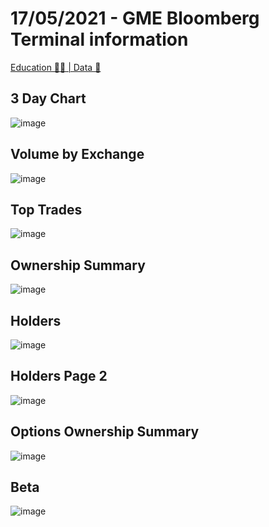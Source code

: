 17/05/2021 - GME Bloomberg Terminal information
===============================================

[Education 👨‍🏫 | Data 🔢](https://www.reddit.com/r/Superstonk/search?q=flair_name%3A%22Education%20%F0%9F%91%A8%E2%80%8D%F0%9F%8F%AB%20%7C%20Data%20%F0%9F%94%A2%22&restrict_sr=1)

## 3 Day Chart
![image](https://user-images.githubusercontent.com/82035192/128183487-d5348db2-dcee-40e1-ac66-2f42c170fc04.png)

## Volume by Exchange
![image](https://user-images.githubusercontent.com/82035192/128183879-a59fbe0a-ad38-4c2e-9588-ed9c5d5f6add.png)

## Top Trades
![image](https://user-images.githubusercontent.com/82035192/128183898-3054adb4-1ea8-4165-9a20-a93eca806eee.png)

## Ownership Summary
![image](https://user-images.githubusercontent.com/82035192/128183911-c8ee1904-7f78-4d9c-8dbe-06f15cf3ed58.png)

## Holders
![image](https://user-images.githubusercontent.com/82035192/128183931-8a189979-2af3-4a5c-a0e1-b67254ed942c.png)


## Holders Page 2
![image](https://user-images.githubusercontent.com/82035192/128183937-88d13edb-be7b-4723-a1fa-f62f5b6ab6f0.png)


## Options Ownership Summary 
![image](https://user-images.githubusercontent.com/82035192/128183947-aed92f62-fbb2-4efe-a81c-cf691bb379af.png)

## Beta 
![image](https://user-images.githubusercontent.com/82035192/128183968-77601550-604b-42de-818e-0265513b3a3d.png)



